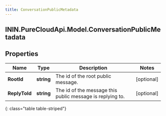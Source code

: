 ```yaml
---
title: ConversationPublicMetadata
---
```

## ININ.PureCloudApi.Model.ConversationPublicMetadata

## Properties

|Name | Type | Description | Notes|
|------------ | ------------- | ------------- | -------------|
| **RootId** | **string** | The id of the root public message. | [optional] |
| **ReplyToId** | **string** | The id of the message this public message is replying to. | [optional] |
{: class="table table-striped"}


